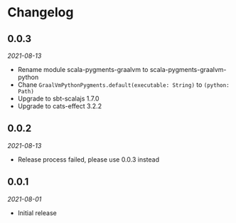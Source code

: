 # Changelog

## 0.0.3

_2021-08-13_

 * Rename module scala-pygments-graalvm to scala-pygments-graalvm-python
 * Chane `GraalVmPythonPygments.default(executable: String)` to `(python: Path)`
 * Upgrade to sbt-scalajs 1.7.0
 * Upgrade to cats-effect 3.2.2

## 0.0.2

_2021-08-13_

 * Release process failed, please use 0.0.3 instead

## 0.0.1

_2021-08-01_

 * Initial release